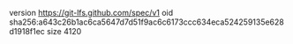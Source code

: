 version https://git-lfs.github.com/spec/v1
oid sha256:a643c26b1ac6ca5647d7d51f9ac6c6173ccc634eca524259135e628d1918f1ec
size 4120
